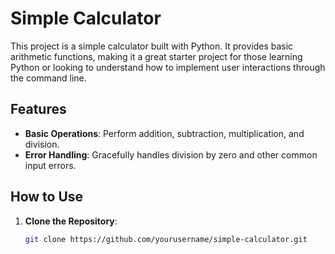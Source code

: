 # Simple Calculator

This project is a simple calculator built with Python. It provides basic arithmetic functions, making it a great starter project for those learning Python or looking to understand how to implement user interactions through the command line.

## Features

- **Basic Operations**: Perform addition, subtraction, multiplication, and division.
- **Error Handling**: Gracefully handles division by zero and other common input errors.

## How to Use

1. **Clone the Repository**:
   ```bash
   git clone https://github.com/yourusername/simple-calculator.git
